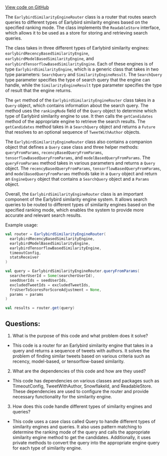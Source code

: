 [View code on GitHub](https://github.com/misbahsy/the-algorithm/cr-mixer/server/src/main/scala/com/twitter/cr_mixer/similarity_engine/EarlybirdSimilarityEngineRouter.scala)

The `EarlybirdSimilarityEngineRouter` class is a router that routes search queries to different types of Earlybird similarity engines based on the specified ranking mode. The class implements the `ReadableStore` interface, which allows it to be used as a store for storing and retrieving search queries. 

The class takes in three different types of Earlybird similarity engines: `earlybirdRecencyBasedSimilarityEngine`, `earlybirdModelBasedSimilarityEngine`, and `earlybirdTensorflowBasedSimilarityEngine`. Each of these engines is of type `EarlybirdSimilarityEngine`, which is a generic class that takes in two type parameters: `SearchQuery` and `SimilarityEngineResult`. The `SearchQuery` type parameter specifies the type of search query that the engine can handle, while the `SimilarityEngineResult` type parameter specifies the type of result that the engine returns. 

The `get` method of the `EarlybirdSimilarityEngineRouter` class takes in a `Query` object, which contains information about the search query. The method uses the `rankingMode` field of the `Query` object to determine which type of Earlybird similarity engine to use. It then calls the `getCandidates` method of the appropriate engine to retrieve the search results. The `getCandidates` method takes in a `SearchQuery` object and returns a `Future` that resolves to an optional sequence of `TweetWithAuthor` objects. 

The `EarlybirdSimilarityEngineRouter` class also contains a companion object that defines a `Query` case class and three helper methods: `queryFromParams`, `recencyBasedQueryFromParams`, `tensorflowBasedQueryFromParams`, and `modelBasedQueryFromParams`. The `queryFromParams` method takes in various parameters and returns a `Query` object. The `recencyBasedQueryFromParams`, `tensorflowBasedQueryFromParams`, and `modelBasedQueryFromParams` methods take in a `Query` object and return an `EngineQuery` object that contains a `SearchQuery` object and a `Params` object. 

Overall, the `EarlybirdSimilarityEngineRouter` class is an important component of the Earlybird similarity engine system. It allows search queries to be routed to different types of similarity engines based on the specified ranking mode, which enables the system to provide more accurate and relevant search results. 

Example usage:

```scala
val router = EarlybirdSimilarityEngineRouter(
  earlybirdRecencyBasedSimilarityEngine,
  earlybirdModelBasedSimilarityEngine,
  earlybirdTensorflowBasedSimilarityEngine,
  timeoutConfig,
  statsReceiver
)

val query = EarlybirdSimilarityEngineRouter.queryFromParams(
  searcherUserId = Some(searcherUserId),
  seedUserIds = seedUserIds,
  excludedTweetIds = excludedTweetIds,
  frsUserToScoresForScoreAdjustment = None,
  params = params
)

val results = router.get(query)
```
## Questions: 
 1. What is the purpose of this code and what problem does it solve?
- This code is a router for an Earlybird similarity engine that takes in a query and returns a sequence of tweets with authors. It solves the problem of finding similar tweets based on various criteria such as recency, model-based, or tensorflow-based similarity.

2. What are the dependencies of this code and how are they used?
- This code has dependencies on various classes and packages such as TimeoutConfig, TweetWithAuthor, SnowflakeId, and ReadableStore. These dependencies are used to configure the router and provide necessary functionality for the similarity engine.

3. How does this code handle different types of similarity engines and queries?
- This code uses a case class called Query to handle different types of similarity engines and queries. It also uses pattern matching to determine the ranking mode of the query and calls the appropriate similarity engine method to get the candidates. Additionally, it uses private methods to convert the query into the appropriate engine query for each type of similarity engine.